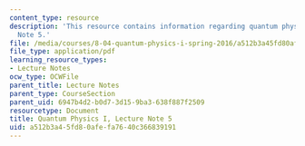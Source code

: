 ```yaml
---
content_type: resource
description: 'This resource contains information regarding quantum physics: Lecture
  Note 5.'
file: /media/courses/8-04-quantum-physics-i-spring-2016/a512b3a45fd80afefa7640c366839191_MIT8_04S16_LecNotes5.pdf
file_type: application/pdf
learning_resource_types:
- Lecture Notes
ocw_type: OCWFile
parent_title: Lecture Notes
parent_type: CourseSection
parent_uid: 6947b4d2-b0d7-3d15-9ba3-638f887f2509
resourcetype: Document
title: Quantum Physics I, Lecture Note 5
uid: a512b3a4-5fd8-0afe-fa76-40c366839191
---
```

